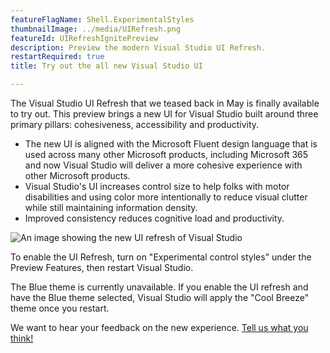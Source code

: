 ```yaml
---
featureFlagName: Shell.ExperimentalStyles
thumbnailImage: ../media/UIRefresh.png
featureId: UIRefreshIgnitePreview
description: Preview the modern Visual Studio UI Refresh.
restartRequired: true
title: Try out the all new Visual Studio UI

---
```


The Visual Studio UI Refresh that we teased back in May is finally available to try out. This preview brings a new UI for Visual Studio built around three primary pillars: cohesiveness, accessibility and productivity.
- The new UI is aligned with the Microsoft Fluent design language that is used across many other Microsoft products, including Microsoft 365 and now Visual Studio will deliver a more cohesive experience with other Microsoft products.
- Visual Studio's UI increases control size to help folks with motor disabilities and using color more intentionally to reduce visual clutter while still maintaining information density.
- Improved consistency reduces cognitive load and productivity.
 
![An image showing the new UI refresh of Visual Studio](../media/UIRefresh.png)
 
To enable the UI Refresh, turn on "Experimental control styles" under the Preview Features, then restart Visual Studio.
 
The Blue theme is currently unavailable. If you enable the UI refresh and have the Blue theme selected, Visual Studio will apply the "Cool Breeze" theme once you restart.
 
We want to hear your feedback on the new experience. [Tell us what you think!](https://aka.ms/uirefresh179devcomm)
